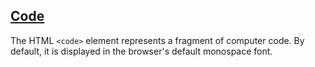 [Code](https://developer.mozilla.org/en-US/docs/Web/HTML/Element/code)
---
The HTML `<code>` element represents a fragment of computer code. By default, it is displayed in the browser's default monospace font.